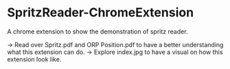 # SpritzReader-ChromeExtension
A chrome extension to show the demonstration of spritz reader.

-> Read over Spritz.pdf and ORP Position.pdf to have a better understanding what this extension can do.
-> Explore index.jpg to have a visual on how this extension look like.
